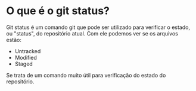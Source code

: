 # O que é o git status?

Git status é um comando git que pode ser utilizado para verificar o estado, ou "status", do repositório atual.
Com ele podemos ver se os arquivos estão:
 - Untracked
 - Modified
 - Staged

Se trata de um comando muito útil para verificação do estado do repositório.